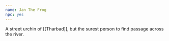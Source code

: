```yaml
---
name: Jan The Frog
npc: yes
---
```


A street urchin of [[Tharbad]], but the surest person to find passage across the river.